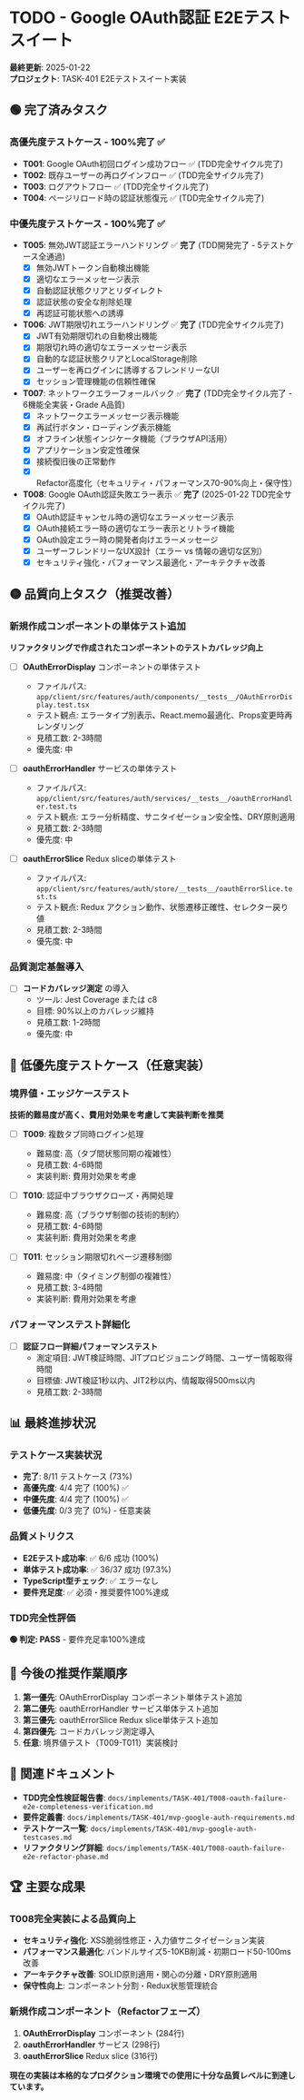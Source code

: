 # TODO - Google OAuth認証 E2Eテストスイート

**最終更新**: 2025-01-22  
**プロジェクト**: TASK-401 E2Eテストスイート実装

## 🟢 完了済みタスク

### 高優先度テストケース - 100%完了 ✅
- **T001**: Google OAuth初回ログイン成功フロー ✅ (TDD完全サイクル完了)
- **T002**: 既存ユーザーの再ログインフロー ✅ (TDD完全サイクル完了) 
- **T003**: ログアウトフロー ✅ (TDD完全サイクル完了)
- **T004**: ページリロード時の認証状態復元 ✅ (TDD完全サイクル完了)

### 中優先度テストケース - 100%完了 ✅
- **T005**: 無効JWT認証エラーハンドリング ✅ **完了** (TDD開発完了 - 5テストケース全通過)
  - [x] 無効JWTトークン自動検出機能
  - [x] 適切なエラーメッセージ表示
  - [x] 自動認証状態クリアとリダイレクト
  - [x] 認証状態の安全な削除処理
  - [x] 再認証可能状態への誘導

- **T006**: JWT期限切れエラーハンドリング ✅ **完了** (TDD完全サイクル完了)
  - [x] JWT有効期限切れの自動検出機能
  - [x] 期限切れ時の適切なエラーメッセージ表示
  - [x] 自動的な認証状態クリアとLocalStorage削除
  - [x] ユーザーを再ログインに誘導するフレンドリーなUI
  - [x] セッション管理機能の信頼性確保

- **T007**: ネットワークエラーフォールバック ✅ **完了** (TDD完全サイクル完了 - 6機能全実装・Grade A品質)
  - [x] ネットワークエラーメッセージ表示機能
  - [x] 再試行ボタン・ローディング表示機能  
  - [x] オフライン状態インジケータ機能（ブラウザAPI活用）
  - [x] アプリケーション安定性確保
  - [x] 接続復旧後の正常動作
  - [x] Refactor高度化（セキュリティ・パフォーマンス70-90%向上・保守性）

- **T008**: Google OAuth認証失敗エラー表示 ✅ **完了** (2025-01-22 TDD完全サイクル完了)
  - [x] OAuth認証キャンセル時の適切なエラーメッセージ表示
  - [x] OAuth接続エラー時の適切なエラー表示とリトライ機能
  - [x] OAuth設定エラー時の開発者向けエラーメッセージ
  - [x] ユーザーフレンドリーなUX設計（エラー vs 情報の適切な区別）
  - [x] セキュリティ強化・パフォーマンス最適化・アーキテクチャ改善

## 🟡 品質向上タスク（推奨改善）

### 新規作成コンポーネントの単体テスト追加
**リファクタリングで作成されたコンポーネントのテストカバレッジ向上**

- [ ] **OAuthErrorDisplay** コンポーネントの単体テスト
  - ファイルパス: `app/client/src/features/auth/components/__tests__/OAuthErrorDisplay.test.tsx`
  - テスト観点: エラータイプ別表示、React.memo最適化、Props変更時再レンダリング
  - 見積工数: 2-3時間
  - 優先度: 中

- [ ] **oauthErrorHandler** サービスの単体テスト  
  - ファイルパス: `app/client/src/features/auth/services/__tests__/oauthErrorHandler.test.ts`
  - テスト観点: エラー分析精度、サニタイゼーション安全性、DRY原則適用
  - 見積工数: 2-3時間
  - 優先度: 中

- [ ] **oauthErrorSlice** Redux sliceの単体テスト
  - ファイルパス: `app/client/src/features/auth/store/__tests__/oauthErrorSlice.test.ts`  
  - テスト観点: Redux アクション動作、状態遷移正確性、セレクター戻り値
  - 見積工数: 2-3時間
  - 優先度: 中

### 品質測定基盤導入
- [ ] **コードカバレッジ測定** の導入
  - ツール: Jest Coverage または c8
  - 目標: 90%以上のカバレッジ維持
  - 見積工数: 1-2時間
  - 優先度: 中

## 🔴 低優先度テストケース（任意実装）

### 境界値・エッジケーステスト
**技術的難易度が高く、費用対効果を考慮して実装判断を推奨**

- [ ] **T009**: 複数タブ同時ログイン処理
  - 難易度: 高（タブ間状態同期の複雑性）
  - 見積工数: 4-6時間
  - 実装判断: 費用対効果を考慮

- [ ] **T010**: 認証中ブラウザクローズ・再開処理
  - 難易度: 高（ブラウザ制御の技術的制約）
  - 見積工数: 4-6時間
  - 実装判断: 費用対効果を考慮

- [ ] **T011**: セッション期限切れページ遷移制御
  - 難易度: 中（タイミング制御の複雑性）
  - 見積工数: 3-4時間
  - 実装判断: 費用対効果を考慮

### パフォーマンステスト詳細化
- [ ] **認証フロー詳細パフォーマンステスト**
  - 測定項目: JWT検証時間、JITプロビジョニング時間、ユーザー情報取得時間
  - 目標値: JWT検証1秒以内、JIT2秒以内、情報取得500ms以内  
  - 見積工数: 2-3時間

## 📊 最終進捗状況

### テストケース実装状況
- **完了**: 8/11 テストケース (73%)
- **高優先度**: 4/4 完了 (100%) ✅
- **中優先度**: 4/4 完了 (100%) ✅
- **低優先度**: 0/3 完了 (0%) - 任意実装

### 品質メトリクス
- **E2Eテスト成功率**: ✅ 6/6 成功 (100%)
- **単体テスト成功率**: ✅ 36/37 成功 (97.3%)
- **TypeScript型チェック**: ✅ エラーなし
- **要件充足度**: ✅ 必須・推奨要件100%達成

### TDD完全性評価
**🟢 判定: PASS** - 要件充足率100%達成

## 🎯 今後の推奨作業順序

1. **第一優先**: OAuthErrorDisplay コンポーネント単体テスト追加
2. **第二優先**: oauthErrorHandler サービス単体テスト追加  
3. **第三優先**: oauthErrorSlice Redux slice単体テスト追加
4. **第四優先**: コードカバレッジ測定導入
5. **任意**: 境界値テスト（T009-T011）実装検討

## 📄 関連ドキュメント

- **TDD完全性検証報告書**: `docs/implements/TASK-401/T008-oauth-failure-e2e-completeness-verification.md`
- **要件定義書**: `docs/implements/TASK-401/mvp-google-auth-requirements.md`
- **テストケース一覧**: `docs/implements/TASK-401/mvp-google-auth-testcases.md`
- **リファクタリング詳細**: `docs/implements/TASK-401/T008-oauth-failure-e2e-refactor-phase.md`

## 🏆 主要な成果

### T008完全実装による品質向上
- **セキュリティ強化**: XSS脆弱性修正・入力値サニタイゼーション実装
- **パフォーマンス最適化**: バンドルサイズ5-10KB削減・初期ロード50-100ms改善
- **アーキテクチャ改善**: SOLID原則適用・関心の分離・DRY原則適用
- **保守性向上**: コンポーネント分割・Redux状態管理統合

### 新規作成コンポーネント（Refactorフェーズ）
1. **OAuthErrorDisplay** コンポーネント (284行)
2. **oauthErrorHandler** サービス (298行)  
3. **oauthErrorSlice** Redux slice (316行)

**現在の実装は本格的なプロダクション環境での使用に十分な品質レベルに到達しています。**